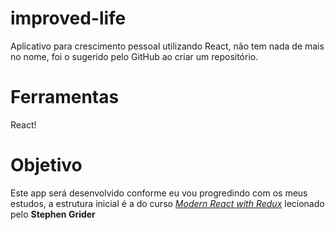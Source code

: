 # improved-life
Aplicativo para crescimento pessoal utilizando React, não tem nada de mais no nome, foi o sugerido pelo GitHub ao criar um repositório.

# Ferramentas
React!

# Objetivo
Este app será desenvolvido conforme eu vou progredindo com os meus estudos, a estrutura inicial é a do curso _[Modern React with Redux](https://www.udemy.com/react-redux/)_ lecionado pelo **Stephen Grider**
